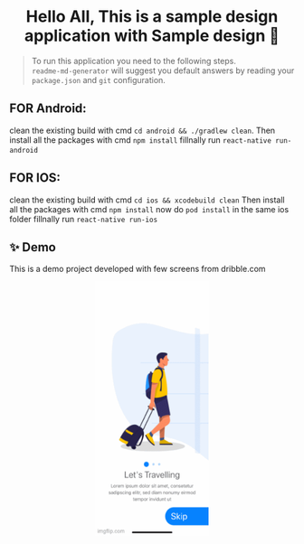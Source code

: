 <h1 align="center">Hello All, This is a sample design application with Sample design 👋</h1>


> To run this application you need to the following steps.<br /> 
`readme-md-generator` will suggest you default answers by reading your `package.json` and `git` configuration.

## FOR Android:
clean the existing build with cmd `cd android && ./gradlew clean`.
Then install all the packages with cmd `npm install`
fillnally run `react-native run-android`

## FOR IOS:

clean the existing build with cmd 
    `cd ios && xcodebuild clean`
Then install all the packages with cmd `npm install`
now do `pod install` in the same ios folder
fillnally run `react-native run-ios`

## ✨ Demo

This is a demo project developed with few screens from dribble.com
<p align="center">
  <img width="200" height="450" src="loanbook.gif" alt="cli output"/>
</p>






